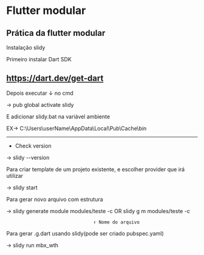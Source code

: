 # Flutter modular
Prática da flutter modular
---
Instalação slidy

Primeiro instalar Dart SDK

https://dart.dev/get-dart
---
Depois executar ↓ no cmd

→ pub global activate slidy

E adicionar slidy.bat na variável ambiente

EX→ C:\Users\userName\AppData\Local\Pub\Cache\bin

---
* Check version

→ slidy --version

Para criar template de um projeto existente, e escolher provider que irá utilizar

→ slidy start

Para gerar novo arquivo com estrutura

→ slidy generate module modules/teste -c OR slidy g m modules/teste -c

                                    ↑ Nome do arquivo

Para gerar .g.dart usando slidy(pode ser criado pubspec.yaml)

→ slidy run mbx_wth
